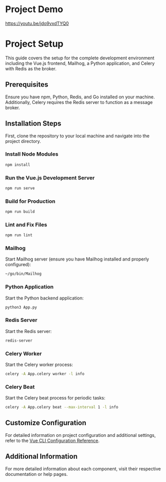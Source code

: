 # Project Demo
https://youtu.be/jdo9vxdTYQ0


# Project Setup

This guide covers the setup for the complete development environment including the Vue.js frontend, Mailhog, a Python application, and Celery with Redis as the broker.

## Prerequisites

Ensure you have npm, Python, Redis, and Go installed on your machine. Additionally, Celery requires the Redis server to function as a message broker.

## Installation Steps

First, clone the repository to your local machine and navigate into the project directory.

### Install Node Modules
```bash
npm install
```

### Run the Vue.js Development Server
```bash
npm run serve
```

### Build for Production
```bash
npm run build
```

### Lint and Fix Files
```bash
npm run lint
```

### Mailhog
Start Mailhog server (ensure you have Mailhog installed and properly configured):
```bash
~/go/bin/Mailhog
```

### Python Application
Start the Python backend application:
```bash
python3 App.py
```

### Redis Server
Start the Redis server:
```bash
redis-server
```

### Celery Worker
Start the Celery worker process:
```bash
celery -A App.celery worker -l info
```

### Celery Beat
Start the Celery beat process for periodic tasks:
```bash
celery -A App.celery beat --max-interval 1 -l info
```

## Customize Configuration
For detailed information on project configuration and additional settings, refer to the [Vue CLI Configuration Reference](https://cli.vuejs.org/config/).

## Additional Information
For more detailed information about each component, visit their respective documentation or help pages.
